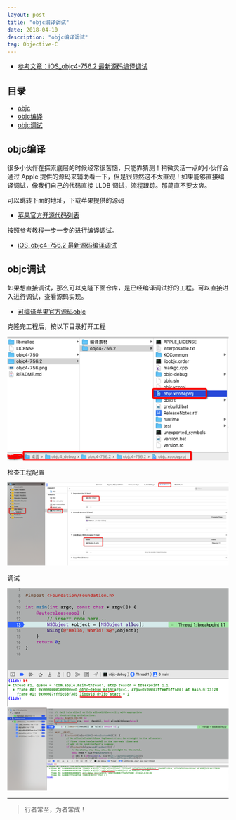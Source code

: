```yaml
---
layout: post
title: "objc编译调试"
date: 2018-04-10
description: "objc编译调试"
tag: Objective-C
---
```





- [参考文章：iOS_objc4-756.2 最新源码编译调试](https://juejin.im/post/5d9c829df265da5ba46f49c9)



## 目录


- [objc](#content1)   
- [objc编译](#content2)   
- [objc调试](#content3) 



<!-- ************************************************ -->
## <a id="content1"></a>objc编译
很多小伙伴在探索底层的时候经常很苦恼，只能靠猜测！稍微灵活一点的小伙伴会通过 Apple 提供的源码来辅助看一下，但是很显然这不太直观！如果能够直接编译调试，像我们自己的代码直接 LLDB 调试，流程跟踪。那简直不要太爽。

可以跳转下面的地址，下载苹果提供的源码
- [苹果官方开源代码列表](https://opensource.apple.com/tarballs/)

按照参考教程一步一步的进行编译调试。
- [iOS_objc4-756.2 最新源码编译调试](https://juejin.im/post/5d9c829df265da5ba46f49c9)



<!-- ************************************************ -->
## <a id="content1"></a>objc调试

如果想直接调试，那么可以克隆下面仓库，是已经编译调试好的工程。可以直接进入进行调试，查看源码实现。
- [可编译苹果官方源码objc](https://github.com/LGCooci/objc4_debug/tree/master)

克隆完工程后，按以下目录打开工程

<img src="/images/tools/tool1.png" alt="img">

检查工程配置

<img src="/images/tools/tool2.png" alt="img">

调试

<img src="/images/tools/tool3.png" alt="img">

<img src="/images/tools/tool4.png" alt="img">









----------
>  行者常至，为者常成！


